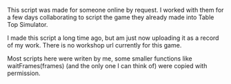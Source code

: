 This script was made for someone online by request. 
I worked with them for a few days collaborating to script the game they already made into Table Top Simulator. 

I made this script a long time ago, but am just now uploading it as a record of my work.
There is no workshop url currently for this game.

Most scripts here were writen by me, some smaller functions like waitFrames(frames) (and the only one I can think of) were copied with permission.
